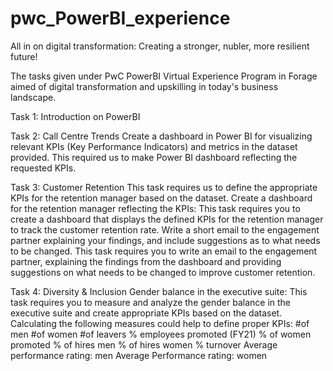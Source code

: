 # pwc_PowerBI_experience

All in on digital transformation: Creating a stronger, nubler, more resilient future!

The tasks given under PwC PowerBI Virtual Experience Program in Forage aimed of digital transformation and upskilling in today's business landscape.

Task 1: Introduction on PowerBI

Task 2: Call Centre Trends
Create a dashboard in Power BI for visualizing relevant KPIs (Key Performance Indicators) and metrics in the dataset provided.
This required us to make Power BI dashboard reflecting the requested KPIs.

Task 3: Customer Retention
This task requires us to define the appropriate KPIs for the retention manager based on the dataset. Create a dashboard for the retention manager reflecting the KPIs:
This task requires you to create a dashboard that displays the defined KPIs for the retention manager to track the customer retention rate. Write a short email to the engagement partner explaining your findings, and include suggestions as to what needs to be changed.
This task requires you to write an email to the engagement partner, explaining the findings from the dashboard and providing suggestions on what needs to be changed to improve customer retention.

Task 4: Diversity & Inclusion
Gender balance in the executive suite:
This task requires you to measure and analyze the gender balance in the executive suite and create appropriate KPIs based on the dataset. Calculating the following measures could help to define proper KPIs:
#of men
#of women
#of leavers
% employees promoted (FY21)
% of women promoted
% of hires men
% of hires women
% turnover 
Average performance rating: men
Average Performance rating: women
